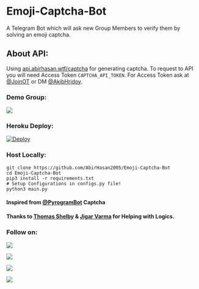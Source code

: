 # Emoji-Captcha-Bot
A Telegram Bot which will ask new Group Members to verify them by solving an emoji captcha.

## About API:
Using [api.abirhasan.wtf/captcha](https://api.abirhasan.wtf/captcha) for generating captcha. To request to API you will need Access Token `CAPTCHA_API_TOKEN`. For Access Token ask at [@JoinOT](https://t.me/JoinOT) or DM [@AkibHridoy](https://t.me/AkibHridoy).

### Demo Group:
<a href="https://t.me/JoinOT"><img src="https://img.shields.io/badge/Telegram-Group-blue.svg?logo=telegram"></a>

### Heroku Deploy:
[![Deploy](https://www.herokucdn.com/deploy/button.svg)](https://heroku.com/deploy?template=https://github.com/AbirHasan2005/Emoji-Captcha-Bot)

### Host Locally:
```shell
git clone https://github.com/AbirHasan2005/Emoji-Captcha-Bot
cd Emoji-Captcha-Bot
pip3 install -r requirements.txt
# Setup Configurations in configs.py file!
python3 main.py
```

#### Inspired from [@PyrogramBot](https://t.me/PyrogramBot) Captcha

#### Thanks to [Thomas Shelby](https://github.com/th0m45s5helby) & [Jigar Varma](https://github.com/Jigarvarma2005) for Helping with Logics.

### Follow on:
<p align="left">
<a href="https://github.com/AbirHasan2005"><img src="https://img.shields.io/badge/GitHub-Follow%20on%20GitHub-inactive.svg?logo=github"></a>
</p>
<p align="left">
<a href="https://twitter.com/AbirHasan2005"><img src="https://img.shields.io/badge/Twitter-Follow%20on%20Twitter-informational.svg?logo=twitter"></a>
</p>
<p align="left">
<a href="https://facebook.com/AbirHasan2005"><img src="https://img.shields.io/badge/Facebook-Follow%20on%20Facebook-blue.svg?logo=facebook"></a>
</p>
<p align="left">
<a href="https://instagram.com/AbirHasan2005"><img src="https://img.shields.io/badge/Instagram-Follow%20on%20Instagram-important.svg?logo=instagram"></a>
</p>

